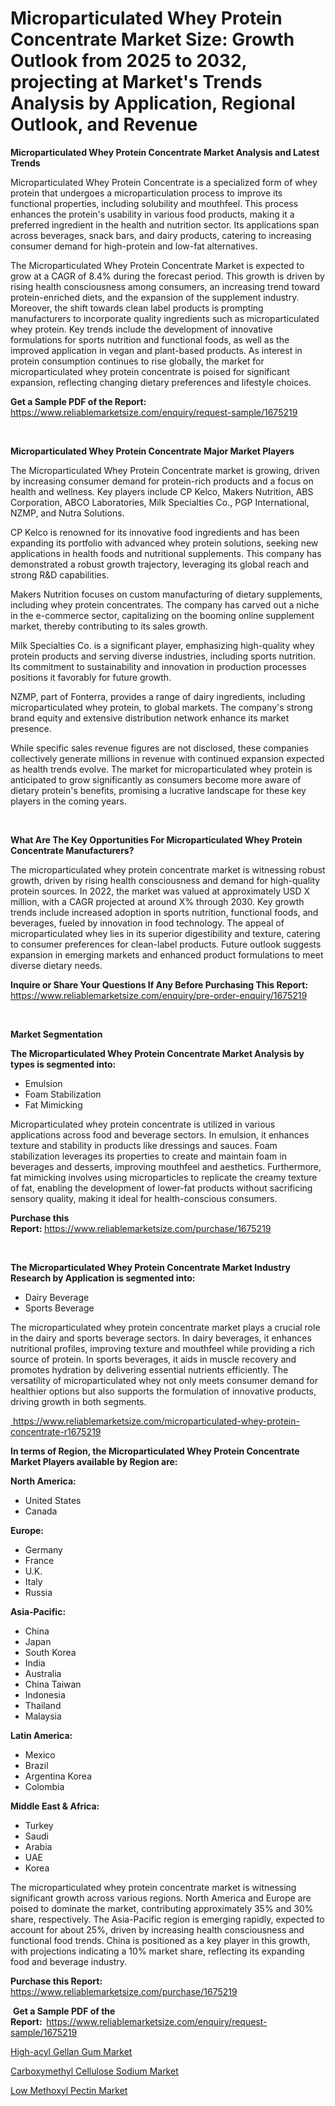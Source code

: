 <p><h1>Microparticulated Whey Protein Concentrate Market Size: Growth Outlook from 2025 to 2032, projecting at Market's Trends Analysis by Application, Regional Outlook, and Revenue</h1></p><p><strong>Microparticulated Whey Protein Concentrate Market Analysis and Latest Trends</strong></p>
<p><p>Microparticulated Whey Protein Concentrate is a specialized form of whey protein that undergoes a microparticulation process to improve its functional properties, including solubility and mouthfeel. This process enhances the protein's usability in various food products, making it a preferred ingredient in the health and nutrition sector. Its applications span across beverages, snack bars, and dairy products, catering to increasing consumer demand for high-protein and low-fat alternatives.</p><p>The Microparticulated Whey Protein Concentrate Market is expected to grow at a CAGR of 8.4% during the forecast period. This growth is driven by rising health consciousness among consumers, an increasing trend toward protein-enriched diets, and the expansion of the supplement industry. Moreover, the shift towards clean label products is prompting manufacturers to incorporate quality ingredients such as microparticulated whey protein. Key trends include the development of innovative formulations for sports nutrition and functional foods, as well as the improved application in vegan and plant-based products. As interest in protein consumption continues to rise globally, the market for microparticulated whey protein concentrate is poised for significant expansion, reflecting changing dietary preferences and lifestyle choices.</p></p>
<p><strong>Get a Sample PDF of the Report:&nbsp;</strong> <a href="https://www.reliablemarketsize.com/enquiry/request-sample/1675219?utm_campaign=2176&utm_medium=2&utm_source=Github&utm_content=ia&utm_term=25032025&utm_id=microparticulated-whey-protein-concentrate">https://www.reliablemarketsize.com/enquiry/request-sample/1675219</a></p>
<p>&nbsp;</p>
<p><strong>Microparticulated Whey Protein Concentrate Major Market Players</strong></p>
<p><p>The Microparticulated Whey Protein Concentrate market is growing, driven by increasing consumer demand for protein-rich products and a focus on health and wellness. Key players include CP Kelco, Makers Nutrition, ABS Corporation, ABCO Laboratories, Milk Specialties Co., PGP International, NZMP, and Nutra Solutions.</p><p>CP Kelco is renowned for its innovative food ingredients and has been expanding its portfolio with advanced whey protein solutions, seeking new applications in health foods and nutritional supplements. This company has demonstrated a robust growth trajectory, leveraging its global reach and strong R&D capabilities.</p><p>Makers Nutrition focuses on custom manufacturing of dietary supplements, including whey protein concentrates. The company has carved out a niche in the e-commerce sector, capitalizing on the booming online supplement market, thereby contributing to its sales growth.</p><p>Milk Specialties Co. is a significant player, emphasizing high-quality whey protein products and serving diverse industries, including sports nutrition. Its commitment to sustainability and innovation in production processes positions it favorably for future growth.</p><p>NZMP, part of Fonterra, provides a range of dairy ingredients, including microparticulated whey protein, to global markets. The company's strong brand equity and extensive distribution network enhance its market presence.</p><p>While specific sales revenue figures are not disclosed, these companies collectively generate millions in revenue with continued expansion expected as health trends evolve. The market for microparticulated whey protein is anticipated to grow significantly as consumers become more aware of dietary protein's benefits, promising a lucrative landscape for these key players in the coming years.</p></p>
<p>&nbsp;</p>
<p><strong>What Are The Key Opportunities For Microparticulated Whey Protein Concentrate Manufacturers?</strong></p>
<p><p>The microparticulated whey protein concentrate market is witnessing robust growth, driven by rising health consciousness and demand for high-quality protein sources. In 2022, the market was valued at approximately USD X million, with a CAGR projected at around X% through 2030. Key growth trends include increased adoption in sports nutrition, functional foods, and beverages, fueled by innovation in food technology. The appeal of microparticulated whey lies in its superior digestibility and texture, catering to consumer preferences for clean-label products. Future outlook suggests expansion in emerging markets and enhanced product formulations to meet diverse dietary needs.</p></p>
<p><strong>Inquire or Share Your Questions If Any Before Purchasing This Report:</strong> <a href="https://www.reliablemarketsize.com/enquiry/pre-order-enquiry/1675219?utm_campaign=2176&utm_medium=2&utm_source=Github&utm_content=ia&utm_term=25032025&utm_id=microparticulated-whey-protein-concentrate">https://www.reliablemarketsize.com/enquiry/pre-order-enquiry/1675219</a></p>
<p>&nbsp;</p>
<p><strong>Market Segmentation</strong></p>
<p><strong>The Microparticulated Whey Protein Concentrate Market Analysis by types is segmented into:</strong></p>
<p><ul><li>Emulsion</li><li>Foam Stabilization</li><li>Fat Mimicking</li></ul></p>
<p><p>Microparticulated whey protein concentrate is utilized in various applications across food and beverage sectors. In emulsion, it enhances texture and stability in products like dressings and sauces. Foam stabilization leverages its properties to create and maintain foam in beverages and desserts, improving mouthfeel and aesthetics. Furthermore, fat mimicking involves using microparticles to replicate the creamy texture of fat, enabling the development of lower-fat products without sacrificing sensory quality, making it ideal for health-conscious consumers.</p></p>
<p><strong>Purchase this Report:&nbsp;</strong><a href="https://www.reliablemarketsize.com/purchase/1675219?utm_campaign=2176&utm_medium=2&utm_source=Github&utm_content=ia&utm_term=25032025&utm_id=microparticulated-whey-protein-concentrate">https://www.reliablemarketsize.com/purchase/1675219</a></p>
<p>&nbsp;</p>
<p><strong>The Microparticulated Whey Protein Concentrate Market Industry Research by Application is segmented into:</strong></p>
<p><ul><li>Dairy Beverage</li><li>Sports Beverage</li></ul></p>
<p><p>The microparticulated whey protein concentrate market plays a crucial role in the dairy and sports beverage sectors. In dairy beverages, it enhances nutritional profiles, improving texture and mouthfeel while providing a rich source of protein. In sports beverages, it aids in muscle recovery and promotes hydration by delivering essential nutrients efficiently. The versatility of microparticulated whey not only meets consumer demand for healthier options but also supports the formulation of innovative products, driving growth in both segments.</p></p>
<p><a href="https://www.reliablemarketsize.com/microparticulated-whey-protein-concentrate-r1675219?utm_campaign=2176&utm_medium=2&utm_source=Github&utm_content=ia&utm_term=25032025&utm_id=microparticulated-whey-protein-concentrate">&nbsp;https://www.reliablemarketsize.com/microparticulated-whey-protein-concentrate-r1675219</a></p>
<p><strong>In terms of Region, the Microparticulated Whey Protein Concentrate Market Players available by Region are:</strong></p>
<p>
    <p> <strong> North America: </strong>
        <ul>
            <li>United States</li>
            <li>Canada</li>
        </ul>
        </p> 
    <p> <strong> Europe: </strong>
        <ul>
            <li>Germany</li>
            <li>France</li>
            <li>U.K.</li>
            <li>Italy</li>
            <li>Russia</li>
        </ul>
        </p> 
    <p> <strong> Asia-Pacific: </strong>
        <ul>
            <li>China</li>
            <li>Japan</li>
            <li>South Korea</li>
            <li>India</li>
            <li>Australia</li>
            <li>China Taiwan</li>
            <li>Indonesia</li>
            <li>Thailand</li>
            <li>Malaysia</li>
        </ul>
        </p> 
    <p> <strong> Latin America: </strong>
        <ul>
            <li>Mexico</li>
            <li>Brazil</li>
            <li>Argentina Korea</li>
            <li>Colombia</li>
        </ul>
        </p> 
    <p> <strong> Middle East & Africa: </strong>
        <ul>
            <li>Turkey</li>
            <li>Saudi</li>
            <li>Arabia</li>
            <li>UAE</li>
            <li>Korea</li>
        </ul>
    </p>
    </p>
<p><p>The microparticulated whey protein concentrate market is witnessing significant growth across various regions. North America and Europe are poised to dominate the market, contributing approximately 35% and 30% share, respectively. The Asia-Pacific region is emerging rapidly, expected to account for about 25%, driven by increasing health consciousness and functional food trends. China is positioned as a key player in this growth, with projections indicating a 10% market share, reflecting its expanding food and beverage industry.</p></p>
<p><strong>Purchase this Report: </strong><a href="https://www.reliablemarketsize.com/purchase/1675219?utm_campaign=2176&utm_medium=2&utm_source=Github&utm_content=ia&utm_term=25032025&utm_id=microparticulated-whey-protein-concentrate">https://www.reliablemarketsize.com/purchase/1675219</a></p>
<p>&nbsp;<strong>Get a Sample PDF of the Report:&nbsp;&nbsp;</strong><a href="https://www.reliablemarketsize.com/enquiry/request-sample/1675219?utm_campaign=2176&utm_medium=2&utm_source=Github&utm_content=ia&utm_term=25032025&utm_id=microparticulated-whey-protein-concentrate">https://www.reliablemarketsize.com/enquiry/request-sample/1675219</a></p>
<p><strong></strong></p>
<p><p><a href="https://github.com/elizabethdagraca/Market-Research-Report-List-5/blob/main/high-acyl-gellan-gum-market.md?utm_campaign=2176&utm_medium=2&utm_source=Github&utm_content=ia&utm_term=25032025&utm_id=microparticulated-whey-protein-concentrate">High-acyl Gellan Gum Market</a></p><p><a href="https://github.com/baraohinze3x/Market-Research-Report-List-1/blob/main/carboxymethyl-cellulose-sodium-market.md?utm_campaign=2176&utm_medium=2&utm_source=Github&utm_content=ia&utm_term=25032025&utm_id=microparticulated-whey-protein-concentrate">Carboxymethyl Cellulose Sodium Market</a></p><p><a href="https://github.com/santosh758595/Market-Research-Report-List-7/blob/main/low-methoxyl-pectin-market.md?utm_campaign=2176&utm_medium=2&utm_source=Github&utm_content=ia&utm_term=25032025&utm_id=microparticulated-whey-protein-concentrate">Low Methoxyl Pectin Market</a></p></p>